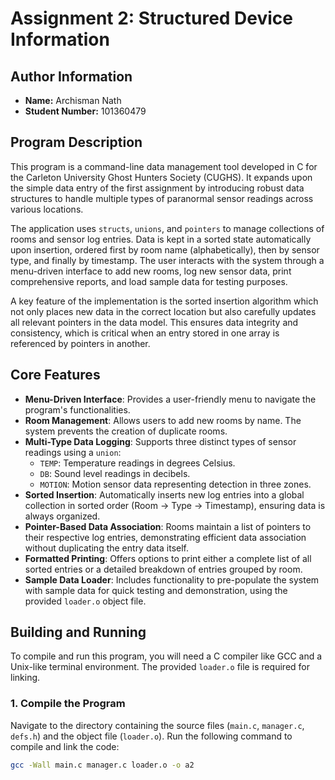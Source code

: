 # **Assignment 2: Structured Device Information**

## **Author Information**

- **Name:** Archisman Nath
- **Student Number:** 101360479

## **Program Description**

This program is a command-line data management tool developed in C for the Carleton University Ghost Hunters Society (CUGHS). It expands upon the simple data entry of the first assignment by introducing robust data structures to handle multiple types of paranormal sensor readings across various locations.

The application uses `structs`, `unions`, and `pointers` to manage collections of rooms and sensor log entries. Data is kept in a sorted state automatically upon insertion, ordered first by room name (alphabetically), then by sensor type, and finally by timestamp. The user interacts with the system through a menu-driven interface to add new rooms, log new sensor data, print comprehensive reports, and load sample data for testing purposes.

A key feature of the implementation is the sorted insertion algorithm which not only places new data in the correct location but also carefully updates all relevant pointers in the data model. This ensures data integrity and consistency, which is critical when an entry stored in one array is referenced by pointers in another.

## **Core Features**

- **Menu-Driven Interface**: Provides a user-friendly menu to navigate the program's functionalities.
- **Room Management**: Allows users to add new rooms by name. The system prevents the creation of duplicate rooms.
- **Multi-Type Data Logging**: Supports three distinct types of sensor readings using a `union`:
  - `TEMP`: Temperature readings in degrees Celsius.
  - `DB`: Sound level readings in decibels.
  - `MOTION`: Motion sensor data representing detection in three zones.
- **Sorted Insertion**: Automatically inserts new log entries into a global collection in sorted order (Room -> Type -> Timestamp), ensuring data is always organized.
- **Pointer-Based Data Association**: Rooms maintain a list of pointers to their respective log entries, demonstrating efficient data association without duplicating the entry data itself.
- **Formatted Printing**: Offers options to print either a complete list of all sorted entries or a detailed breakdown of entries grouped by room.
- **Sample Data Loader**: Includes functionality to pre-populate the system with sample data for quick testing and demonstration, using the provided `loader.o` object file.

## **Building and Running**

To compile and run this program, you will need a C compiler like GCC and a Unix-like terminal environment. The provided `loader.o` file is required for linking.

### **1. Compile the Program**

Navigate to the directory containing the source files (`main.c`, `manager.c`, `defs.h`) and the object file (`loader.o`). Run the following command to compile and link the code:

```sh
gcc -Wall main.c manager.c loader.o -o a2
```

